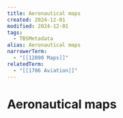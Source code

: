 ```yaml
---
title: Aeronautical maps
created: 2024-12-01
modified: 2024-12-01
tags:
  - TBSMetadata
alias: Aeronautical maps
narrowerTerm:
  - "[[12890 Maps]]"
relatedTerm:
  - "[[1786 Aviation]]"
---
```

# Aeronautical maps
